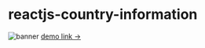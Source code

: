 # reactjs-country-information
![banner](https://drive.google.com/drive/u/0/folders/1n2IuKYarjSli6A7KfXh5eIehhL22cCXk)
[demo link ->](https://pavankumarkr2000.github.io/reactjs-country-information/)
